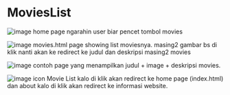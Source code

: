 # MoviesList
![image](https://user-images.githubusercontent.com/92194240/139518618-78c5e829-8bcf-4447-b6a7-95b16928a1aa.png)
home page ngarahin user biar pencet tombol movies


![image](https://user-images.githubusercontent.com/92194240/139518629-683fe1c7-27ac-4362-b647-2bb10d2bc83a.png)
movies.html page showing list moviesnya. masing2 gambar bs di klik nanti akan ke redirect ke judul dan deskripsi masing2 movies


![image](https://user-images.githubusercontent.com/92194240/139518675-1aa80939-5dd7-428c-97be-0b02d7b850e5.png)
contoh page yang menampilkan judul + image + deskripsi movies.

![image](https://user-images.githubusercontent.com/92194240/139518702-c52c460d-be5d-4552-a3e6-15e419233628.png)
icon Movie List kalo di klik akan redirect ke home page (index.html) dan about kalo di klik akan redirect ke informasi website.
